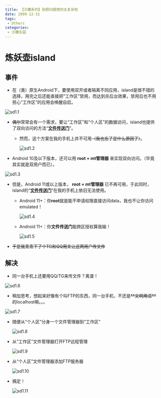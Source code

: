 ```yaml
---
title: 【沙雕系列】别把问题想的太复杂啦
date: 2099-12-31
tags:
 - Others
categories:
 - 沙雕乐园
---
```


# 炼妖壶island

## 事件

- 在（类）原生Android下，要使用双开或者隔离不同应用，island是很不错的选择，用完之后还能直接把“工作区”禁用，而达到杀后台效果，禁用后也不用担心“工作区”的应用会唤醒自启。

![sd1.1](.\images\sd1.1.jpg)



- ~~偶尔~~常常会有一个需求，要让“工作区”和“个人区”的数据访问，island也提供了双向访问的方法“[**文件传送门**](https://github.com/oasisfeng/island/blob/gh-pages/files.md)”。

  - 然而，这个方案在我的手机上并不可用~~（我也忘了是什么原因了）~~。

    ![sd1.2](.\images\sd1.2.jpg)

- Android 10及以下版本，还可以用 **root + mt管理器** 来实现双向访问。（毕竟其实就是双用户而已）。

![sd1.3](.\images\sd1.3.jpg)

- 但是，Android 11或以上版本， **root + mt管理器** 已不再可用，于此同时，island的“[**文件传送门**](https://github.com/oasisfeng/island/blob/gh-pages/files.md)”在我的手机上依旧无法使用。

  - Android 11+：你**root**就是能不申请权限直接访问data，我也不让你访问emulated！

    ![sd1.4](.\images\sd1.4.png)

  - Android 11+：你**文件传送门**能跨区授权算我输！

    ![sd1.5](.\images\sd1.5.png)



- ~~于是我乖乖下了个TG和QQ用来让这两用户传文件~~



## 解决

- 同一台手机上还要用QQ/TG来传文件？离谱！

![sd1.6](.\images\sd1.6.png)

- 稍加思考，想起来好像有个叫FTP的东西，同一台手机，不还是~~\*\*文明用语\*\*~~的localhost嘛。。。

![sd1.7](.\images\sd1.7.png)

- 随便从“个人区”分身一个文件管理器到“工作区”

  ![sd1.8](.\images\sd1.8.png)

- 从“工作区”文件管理器打开FTP远程管理

  ![sd1.9](.\images\sd1.9.png)

- 从“个人区”文件管理器添加FTP服务器

  ![sd1.10](.\images\sd1.10.png)

- 搞定！

  ![sd1.11](.\images\sd1.11.png)



